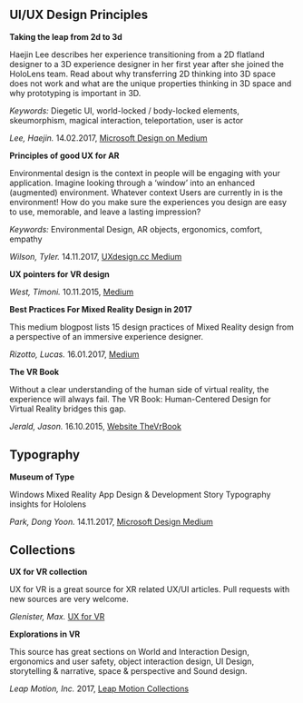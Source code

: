 ## UI/UX Design Principles

**Taking the leap from 2d to 3d**

Haejin Lee describes her experience transitioning from a 2D flatland designer
to a 3D experience designer in her first year after she joined the HoloLens team.
Read about why transferring 2D thinking into 3D space does not work and what are
the unique properties thinking in 3D space and why prototyping is important in 3D.

*Keywords:* Diegetic UI, world-locked / body-locked elements, skeumorphism,
magical interaction, teleportation, user is actor

*Lee, Haejin.* 14.02.2017, [Microsoft Design on Medium][4]

**Principles of good UX for AR**

Environmental design is the context in people will be engaging with your application.
Imagine looking through a ‘window’ into an enhanced (augmented) environment.
Whatever context Users are currently in is the environment! How do you make sure the
experiences you design are easy to use, memorable, and leave a lasting impression?

*Keywords:* Environmental Design, AR objects, ergonomics, comfort, empathy

*Wilson, Tyler.* 14.11.2017, [UXdesign.cc Medium][6]

**UX pointers for VR design**

*West, Timoni.* 10.11.2015, [Medium][2]


**Best Practices For Mixed Reality Design in 2017**

This medium blogpost lists 15 design practices of Mixed Reality design from a
perspective of an immersive experience designer.

*Rizotto, Lucas.* 16.01.2017, [Medium][3]


**The VR Book**

Without a clear understanding of the human side of virtual reality,
the experience will always fail. The VR Book: Human-Centered Design for
Virtual Reality bridges this gap.

*Jerald, Jason.* 16.10.2015, [Website TheVrBook][7]


## Typography

**Museum of Type**

Windows Mixed Reality App Design & Development Story
Typography insights for Hololens

*Park, Dong Yoon.* 14.11.2017, [Microsoft Design Medium][5]

## Collections

**UX for VR collection**

UX for VR is a great source for XR related UX/UI articles.
Pull requests with new sources are very welcome.

*Glenister, Max.* [UX for VR][0]

**Explorations in VR**

This source has great sections on World and Interaction Design, ergonomics
and user safety, object interaction design, UI Design, storytelling & narrative, space & perspective
and Sound design.

*Leap Motion, Inc.* 2017, [Leap Motion Collections][1]


[0]: https://www.uxofvr.com/
[1]: https://developer.leapmotion.com/explorations#110
[2]: https://medium.com/@timoni/ux-pointers-for-vr-design-dd52b718e19
[3]: https://medium.com/futurepi/best-practices-for-mixed-reality-design-in-2017-7dab602574eb
[4]: https://medium.com/microsoft-design/taking-the-leap-from-2d-to-3d-4199ccc777a1
[5]: https://medium.com/microsoft-design/museum-of-type-windows-mixed-reality-app-design-development-story-95ef8b35f196
[6]: https://uxdesign.cc/the-principles-of-good-user-experience-design-for-augmented-reality-d8e22777aabd
[7]: http://www.thevrbook.net/